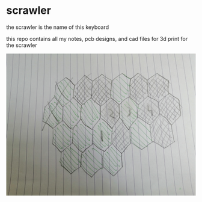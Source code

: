 # scrawler
the scrawler is the name of this keyboard

this repo contains all my notes, pcb designs, and cad files for 3d print for the scrawler

![scrawler layout](notes/layout.jpg)
